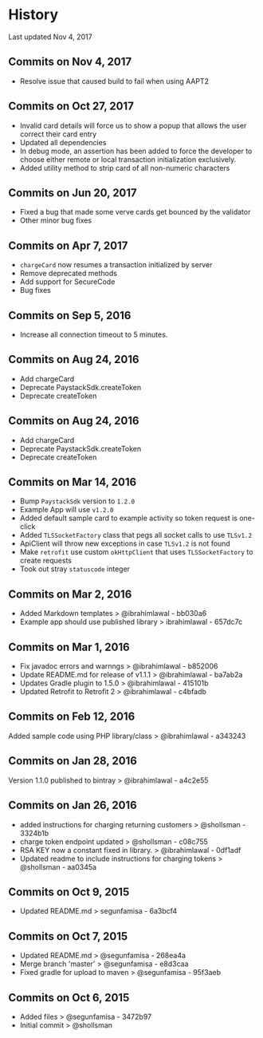 # History
Last updated Nov 4, 2017

## Commits on Nov 4, 2017
- Resolve issue that caused build to fail when using AAPT2

## Commits on Oct 27, 2017
- Invalid card details will force us to show a popup that allows the user correct their card entry
- Updated all dependencies
- In debug mode, an assertion has been added to force the developer to choose either remote or local
transaction initialization exclusively.
- Added utility method to strip card of all non-numeric characters

## Commits on Jun 20, 2017
- Fixed a bug that made some verve cards get bounced by the validator
- Other minor bug fixes

## Commits on Apr 7, 2017
- `chargeCard` now resumes a transaction initialized by server
- Remove deprecated methods
- Add support for SecureCode
- Bug fixes

## Commits on Sep 5, 2016
- Increase all connection timeout to 5 minutes.

## Commits on Aug 24, 2016
- Add chargeCard
- Deprecate PaystackSdk.createToken
- Deprecate createToken

## Commits on Aug 24, 2016
- Add chargeCard
- Deprecate PaystackSdk.createToken
- Deprecate createToken

## Commits on Mar 14, 2016
- Bump `PaystackSdk` version to `1.2.0`
- Example App will use `v1.2.0`
- Added default sample card to example activity so token request is one-click
- Added `TLSSocketFactory` class that pegs all socket calls to use `TLSv1.2`
- ApiClient will throw new exceptions in case `TLSv1.2` is not found
- Make `retrofit` use custom `okHttpClient` that uses `TLSSocketFactory` to create requests
- Took out stray `statuscode` integer

## Commits on Mar 2, 2016
- Added Markdown templates > @ibrahimlawal - bb030a6  
- Example app should use published library > ibrahimlawal - 657dc7c

## Commits on Mar 1, 2016
- Fix javadoc errors and warnngs > @ibrahimlawal - b852006  
- Update README.md for release of v1.1.1 > @ibrahimlawal - ba7ab2a  
- Updates Gradle plugin to 1.5.0 > @ibrahimlawal - 415101b
- Updated Retrofit to Retrofit 2 > @ibrahimlawal - c4bfadb  

## Commits on Feb 12, 2016
Added sample code using PHP library/class > @ibrahimlawal - a343243  

## Commits on Jan 28, 2016
Version 1.1.0 published to bintray > @ibrahimlawal - a4c2e55  

## Commits on Jan 26, 2016
- added instructions for charging returning customers > @shollsman - 3324b1b  
- charge token endpoint updated > @shollsman - c08c755  
- RSA KEY now a constant fixed in library. > @ibrahimlawal - 0df1adf  
- Updated readme to include instructions for charging tokens > @shollsman - aa0345a

## Commits on Oct 9, 2015
- Updated README.md > segunfamisa - 6a3bcf4

## Commits on Oct 7, 2015
- Updated README.md > @segunfamisa - 268ea4a  
- Merge branch 'master' > @segunfamisa - e8d3caa  
- Fixed gradle for upload to maven > @segunfamisa - 95f3aeb  

## Commits on Oct 6, 2015
- Added files > @segunfamisa - 3472b97
- Initial commit > @shollsman
